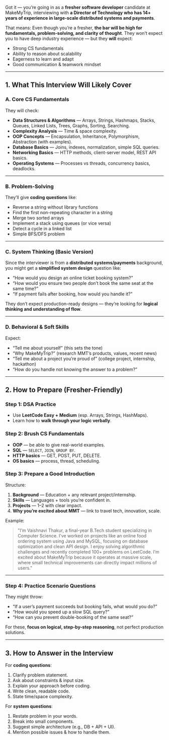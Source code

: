Got it — you’re going in as a **fresher software developer** candidate at MakeMyTrip, interviewing with **a Director of Technology who has 14+ years of experience in large-scale distributed systems and payments**.

That means:
Even though you’re a fresher, **the bar will be high for fundamentals, problem-solving, and clarity of thought**.
They won’t expect you to have deep industry experience — but they **will** expect:

* Strong CS fundamentals
* Ability to reason about scalability
* Eagerness to learn and adapt
* Good communication & teamwork mindset

---

## **1. What This Interview Will Likely Cover**

### **A. Core CS Fundamentals**

They will check:

* **Data Structures & Algorithms** — Arrays, Strings, Hashmaps, Stacks, Queues, Linked Lists, Trees, Graphs, Sorting, Searching.
* **Complexity Analysis** — Time & space complexity.
* **OOP Concepts** — Encapsulation, Inheritance, Polymorphism, Abstraction (with examples).
* **Database Basics** — Joins, indexes, normalization, simple SQL queries.
* **Networking Basics** — HTTP methods, client-server model, REST API basics.
* **Operating Systems** — Processes vs threads, concurrency basics, deadlocks.

---

### **B. Problem-Solving**

They’ll give **coding questions** like:

* Reverse a string without library functions
* Find the first non-repeating character in a string
* Merge two sorted arrays
* Implement a stack using queues (or vice versa)
* Detect a cycle in a linked list
* Simple BFS/DFS problem

---

### **C. System Thinking (Basic Version)**

Since the interviewer is from a **distributed systems/payments** background, you might get a **simplified system design** question like:

* “How would you design an online ticket booking system?”
* “How would you ensure two people don’t book the same seat at the same time?”
* “If payment fails after booking, how would you handle it?”

They don’t expect production-ready designs — they’re looking for **logical thinking and understanding of flow**.

---

### **D. Behavioral & Soft Skills**

Expect:

* “Tell me about yourself” (this sets the tone)
* “Why MakeMyTrip?” (research MMT’s products, values, recent news)
* “Tell me about a project you’re proud of” (college project, internship, hackathon)
* “How do you handle not knowing the answer to a problem?”

---

## **2. How to Prepare (Fresher-Friendly)**

### **Step 1: DSA Practice**

* Use **LeetCode Easy + Medium** (esp. Arrays, Strings, HashMaps).
* Learn how to **walk through your logic verbally**.

### **Step 2: Brush CS Fundamentals**

* **OOP** — be able to give real-world examples.
* **SQL** — `SELECT`, `JOIN`, `GROUP BY`.
* **HTTP basics** — GET, POST, PUT, DELETE.
* **OS basics** — process, thread, scheduling.

### **Step 3: Prepare a Good Introduction**

Structure:

1. **Background** — Education + any relevant project/internship.
2. **Skills** — Languages + tools you’re confident in.
3. **Projects** — 1–2 with clear impact.
4. **Why you’re excited about MMT** — link to travel tech, innovation, scale.

Example:

> "I’m Vaishnavi Thakur, a final-year B.Tech student specializing in Computer Science. I’ve worked on projects like an online food ordering system using Java and MySQL, focusing on database optimization and clean API design. I enjoy solving algorithmic challenges and recently completed 100+ problems on LeetCode. I’m excited about MakeMyTrip because it operates at massive scale, where small technical improvements can directly impact millions of users."

---

### **Step 4: Practice Scenario Questions**

They might throw:

* “If a user’s payment succeeds but booking fails, what would you do?”
* “How would you speed up a slow SQL query?”
* “How can you prevent double-booking of the same seat?”

For these, **focus on logical, step-by-step reasoning**, not perfect production solutions.

---

## **3. How to Answer in the Interview**

For **coding questions**:

1. Clarify problem statement.
2. Ask about constraints & input size.
3. Explain your approach before coding.
4. Write clean, readable code.
5. State time/space complexity.

For **system questions**:

1. Restate problem in your words.
2. Break into small components.
3. Suggest simple architecture (e.g., DB + API + UI).
4. Mention possible issues & how to handle them.
